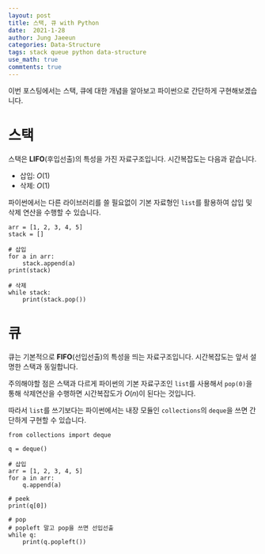 ```yaml
---
layout: post
title: 스택, 큐 with Python
date:  2021-1-28
author: Jung Jaeeun
categories: Data-Structure
tags: stack queue python data-structure
use_math: true
commtents: true
---
```


이번 포스팅에서는 스택, 큐에 대한 개념을 알아보고 파이썬으로 간단하게 구현해보겠습니다.

# 스택

스택은 **LIFO**(후입선출)의 특성을 가진 자료구조입니다. 시간복잡도는 다음과 같습니다.

- 삽입: $O(1)$
- 삭제: $O(1)$

파이썬에서는 다른 라이브러리를 쓸 필요없이 기본 자료형인 ```list```를 활용하여 삽입 및 삭제 연산을 수행할 수 있습니다.

```python3
arr = [1, 2, 3, 4, 5]
stack = []

# 삽입
for a in arr:
    stack.append(a)
print(stack)

# 삭제
while stack:
    print(stack.pop())
```

# 큐

큐는 기본적으로 **FIFO**(선입선출)의 특성을 띄는 자료구조입니다. 시간복잡도는 앞서 설명한 스택과 동일합니다.

주의해야할 점은 스택과 다르게 파이썬의 기본 자료구조인 ```list```를 사용해서 ```pop(0)```을 통해 삭제연산을 수행하면 시간복잡도가 $O(n)$이 된다는 것입니다. 

따라서 ```list```를 쓰기보다는 파이썬에서는 내장 모듈인 ```collections```의 ```deque```을 쓰면 간단하게 구현할 수 있습니다. 

```python3
from collections import deque

q = deque()

# 삽입
arr = [1, 2, 3, 4, 5]
for a in arr:
    q.append(a)

# peek
print(q[0])

# pop
# popleft 말고 pop을 쓰면 선입선출
while q:
    print(q.popleft())
```